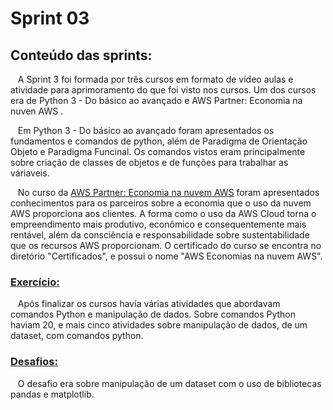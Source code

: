 # Sprint 03

## Conteúdo das sprints: 
&nbsp;&nbsp;&nbsp;A Sprint 3 foi formada por três cursos em formato de vídeo aulas e atividade para aprimoramento do que foi visto nos cursos. Um  dos cursos era de Python 3 - Do básico ao avançado e AWS Partner: Economia na nuven AWS .<p>
&nbsp;&nbsp;&nbsp;Em Python 3 - Do básico ao avançado foram apresentados os fundamentos e comandos de python, além de Paradigma de Orientação Objeto e Paradigma Funcinal. Os comandos vistos eram principalmente sobre criação de classes de objetos e de funções para trabalhar as váriaveis.
<p>

&nbsp;&nbsp;&nbsp;No curso da [AWS Partner: Economia na nuvem AWS](https://github.com/rehbeinp/EstagioC_UOL/blob/main/Sprint03/4.Certificados/AWS%20Economias%20na%20nuvem%20AWS.pdf) foram apresentados conhecimentos para os parceiros sobre a economia que o uso da nuvem AWS proporciona aos clientes. A forma como o uso da AWS Cloud torna o empreendimento mais produtivo, econômico e consequentemente mais rentável, além da consciência e responsabilidade sobre sustentabilidade que os recursos AWS proporcionam. O certificado do curso se encontra no diretório "Certificados", e possui o nome "AWS Economias na nuvem AWS".

### [Exercício:](https://github.com/rehbeinp/EstagioC_UOL/blob/main/Sprint03/2.Exerc%C3%ADcios.md)
&nbsp;&nbsp;&nbsp;Após finalizar os cursos havia várias atividades que abordavam comandos Python e manipulação de dados. Sobre comandos Python haviam 20, e mais cinco atividades sobre manipulação de dados, de um dataset, com comandos python.

### [Desafios:](https://github.com/rehbeinp/EstagioC_UOL/blob/main/Sprint03/1.Desafios.md)
&nbsp;&nbsp;&nbsp;O desafio era sobre manipulação de um dataset com o uso de bibliotecas pandas e matplotlib.